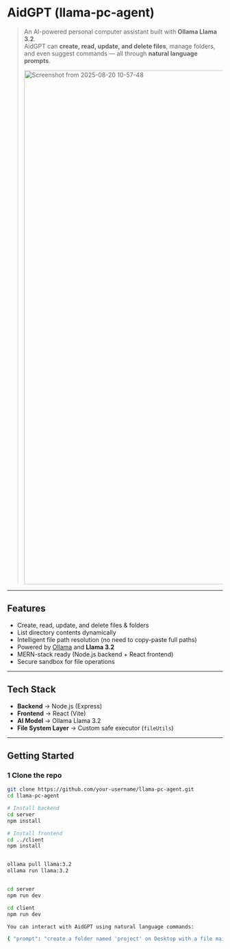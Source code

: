 # AidGPT (llama-pc-agent)

> An AI-powered personal computer assistant built with **Ollama Llama 3.2**.  
> AidGPT can **create, read, update, and delete files**, manage folders, and even suggest commands — all through **natural language prompts**.
>
> <img width="1920" height="1200" alt="Screenshot from 2025-08-20 10-57-48" src="https://github.com/user-attachments/assets/4a57a8f4-befc-4f5e-bf0b-c6708b231fa6" />


---

## Features
-  Create, read, update, and delete files & folders  
-  List directory contents dynamically  
-  Intelligent file path resolution (no need to copy-paste full paths)  
-  Powered by [Ollama](https://ollama.ai/) and **Llama 3.2**  
-  MERN-stack ready (Node.js backend + React frontend)  
-  Secure sandbox for file operations  

---

##  Tech Stack
- **Backend** → Node.js (Express)  
- **Frontend** → React (Vite)  
- **AI Model** → Ollama Llama 3.2  
- **File System Layer** → Custom safe executor (`fileUtils`)  

---

##  Getting Started

### 1️ Clone the repo
```bash
git clone https://github.com/your-username/llama-pc-agent.git
cd llama-pc-agent

# Install backend
cd server
npm install

# Install frontend
cd ../client
npm install


ollama pull llama:3.2
ollama run llama:3.2


cd server
npm run dev

cd client
npm run dev

You can interact with AidGPT using natural language commands:

{ "prompt": "create a folder named 'project' on Desktop with a file main.py inside it" }


